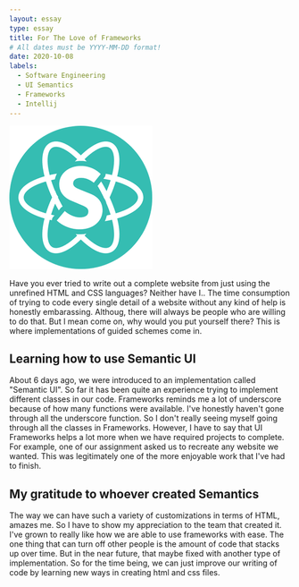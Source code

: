 ```yaml
---
layout: essay
type: essay
title: For The Love of Frameworks
# All dates must be YYYY-MM-DD format!
date: 2020-10-08
labels:
  - Software Engineering
  - UI Semantics
  - Frameworks
  - Intellij
---
```


<img class="ui medium left floated rounded image" src="../images/logo.png">

Have you ever tried to write out a complete website from just using the unrefined HTML and CSS languages? Neither have I.. The time consumption of trying to code every single detail of a website without any kind of help is honestly embarassing. Althoug, there will always be people who are willing to do that. But I mean come on, why would you put yourself there? This is where implementations of guided schemes come in. 



## Learning how to use Semantic UI

About 6 days ago, we were introduced to an implementation called "Semantic UI". So far it has been quite an experience trying to implement different classes in our code. Frameworks reminds me a lot of underscore because of how many functions were available. I've honestly haven't gone through all the underscore function. So I don't really seeing myself going through all the classes in Frameworks. However, I have to say that UI Frameworks helps a lot more when we have required projects to complete. For example, one of our assignment asked us to recreate any website we wanted. This was legitimately one of the more enjoyable work that I've had to finish. 


## My gratitude to whoever created Semantics

The way we can have such a variety of customizations in terms of HTML, amazes me. So I have to show my appreciation to the team that created it. I've grown to really like how we are able to use frameworks with ease. The one thing that can turn off other people is the amount of code that stacks up over time. But in the near future, that maybe fixed with another type of implementation. So for the time being, we can just improve our writing of code by learning new ways in creating html and css files. 







